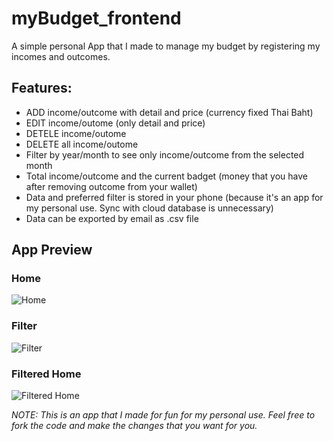 # myBudget_frontend
A simple personal App that I made to manage my budget by registering my incomes and outcomes.

## Features:

- ADD income/outcome with detail and price (currency fixed Thai Baht)
- EDIT income/outome (only detail and price)
- DETELE income/outome
- DELETE all income/outome
- Filter by year/month to see only income/outcome from the selected month
- Total income/outcome and the current badget (money that you have after removing outcome from your wallet)
- Data and preferred filter is stored in your phone (because it's an app for my personal use. Sync with cloud database is unnecessary)
- Data can be exported by email as .csv file

## App Preview

### Home
![Home](https://user-images.githubusercontent.com/29281712/151762400-df81aff0-cbd1-4bc1-a3ee-2b215b415400.jpg)

### Filter
![Filter](https://user-images.githubusercontent.com/29281712/151762408-d3d525fa-3035-4b93-9b4a-9e3d66103135.jpg)

### Filtered Home
![Filtered Home](https://user-images.githubusercontent.com/29281712/151762414-006b2449-eefe-41f1-99e5-58be92bdf258.jpg)

_NOTE: This is an app that I made for fun for my personal use. Feel free to fork the code and make the changes that you want for you._
